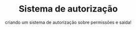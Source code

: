 <h1 align="center">Sistema de autorização</h1>
<p align="center">criando um sistema de autorização sobre permissões e saida!</p>

